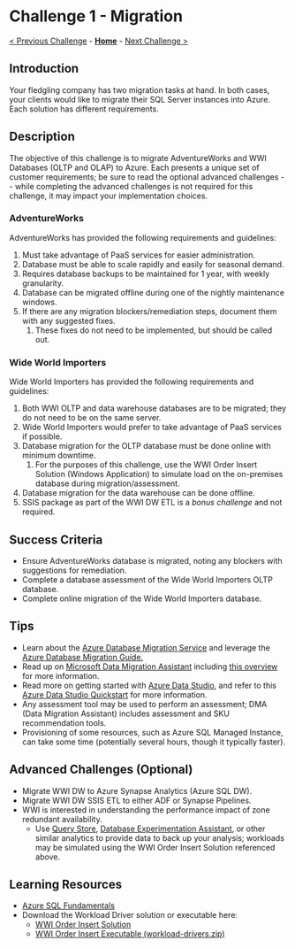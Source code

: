 # Challenge 1 - Migration

[< Previous Challenge](./Challenge00.md) - **[Home](../README.md)** - [Next Challenge >](./Challenge02.md)

## Introduction

Your fledgling company has two migration tasks at hand. In both cases, your clients would like to migrate their SQL Server instances into Azure. Each solution has different requirements. 

## Description

The objective of this challenge is to migrate AdventureWorks and WWI Databases (OLTP and OLAP) to Azure. Each presents a unique set of customer requirements; be sure to read the optional advanced challenges -- while completing the advanced challenges is not required for this challenge, it may impact your implementation choices.

### AdventureWorks 

AdventureWorks has provided the following requirements and guidelines:

1. Must take advantage of PaaS services for easier administration.
1. Database must be able to scale rapidly and easily for seasonal demand.
1. Requires database backups to be maintained for 1 year, with weekly granularity.
1. Database can be migrated offline during one of the nightly maintenance windows.
1. If there are any migration blockers/remediation steps, document them with any suggested fixes.
    1. These fixes do not need to be implemented, but should be called out.

### Wide World Importers

Wide World Importers has provided the following requirements and guidelines:

1. Both WWI OLTP and data warehouse databases are to be migrated; they do not need to be on the same server.
1. Wide World Importers would prefer to take advantage of PaaS services if possible.
1. Database migration for the OLTP database must be done online with minimum downtime.
    1. For the purposes of this challenge, use the WWI Order Insert Solution (Windows Application) to simulate load on the on-premises database during migration/assessment.
1. Database migration for the data warehouse can be done offline.
1. SSIS package as part of the WWI DW ETL is a *bonus challenge* and not required.

## Success Criteria

* Ensure AdventureWorks database is migrated, noting any blockers with suggestions for remediation.
* Complete a database assessment of the Wide World Importers OLTP database.
* Complete online migration of the Wide World Importers database.

## Tips

* Learn about the [Azure Database Migration Service](https://azure.microsoft.com/en-us/services/database-migration/) and leverage the [Azure Database Migration Guide.](https://datamigration.microsoft.com/)
* Read up on [Microsoft Data Migration Assistant](https://www.microsoft.com/en-us/download/details.aspx?id=53595) including [this overview](https://docs.microsoft.com/en-us/sql/dma/dma-overview?view=sql-server-ver15) for more information.
* Read more on getting started with [Azure Data Studio](https://docs.microsoft.com/en-us/sql/azure-data-studio/download-azure-data-studio?view=sql-server-ver15), and refer to this [Azure Data Studio Quickstart](https://docs.microsoft.com/en-us/sql/azure-data-studio/quickstart-sql-server?view=sql-server-ver15) for more information.
* Any assessment tool may be used to perform an assessment; DMA (Data Migration Assistant) includes assessment and SKU recommendation tools.
* Provisioning of some resources, such as Azure SQL Managed Instance, can take some time (potentially several hours, though it typically faster).

## Advanced Challenges (Optional)

* Migrate WWI DW to Azure Synapse Analytics (Azure SQL DW).
* Migrate WWI DW SSIS ETL to either ADF or Synapse Pipelines.
* WWI is interested in understanding the performance impact of zone redundant availability.
    * Use [Query Store](https://docs.microsoft.com/en-us/sql/relational-databases/performance/monitoring-performance-by-using-the-query-store?view=sql-server-ver15), [Database Experimentation Assistant](https://docs.microsoft.com/en-us/sql/dea/database-experimentation-assistant-overview?view=sql-server-ver15), or other similar analytics to provide data to back up your analysis; workloads may be simulated using the WWI Order Insert Solution referenced above.

## Learning Resources

* [Azure SQL Fundamentals](https://aka.ms/azuresqlfundamentals)
* Download the Workload Driver solution or executable here:
    * [WWI Order Insert Solution](https://github.com/microsoft/sql-server-samples/tree/master/samples/databases/wide-world-importers/workload-drivers/order-insert)
    * [WWI Order Insert Executable (workload-drivers.zip)](https://github.com/Microsoft/sql-server-samples/releases/tag/wide-world-importers-v1.0)
